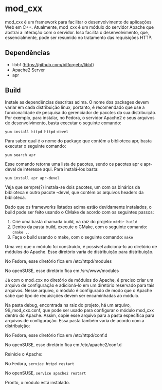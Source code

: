 # mod_cxx

mod_cxx é um framework para facilitar o desenvolvimento de aplicações
Web em C++. Atualmente, mod_cxx é um módulo do servidor Apache que
abstrai a interação com o servidor. Isso facilita o desenvolvimento,
que, essencialmente, pode ser resumido no tratamento das requisições
HTTP.

## Dependências

* libbf (https://github.com/bitforgebr/libbf)
* Apache2 Server
* apr

## Build

Instale as dependências descritas acima. O nome dos packages
devem variar em cada distribuição linux, portanto, é recomendado
que use a funcionalidade de pesquisa do gerenciador de pacotes
da sua distribuição. Por exemplo, para instalar, no Fedora, o servidor Apache2
e seus arquivos de desenvolvimento, basta executar o seguinte comando:

`yum install httpd httpd-devel`

Para saber qual é o nome do package que contém a biblioteca apr, basta executar
o seguinte comando:

`yum search apr`

Esse comando retorna uma lista de pacotes, sendo os pacotes apr e apr-devel 
de interesse aqui. Para instalá-los basta:

`yum install apr apr-devel`

Veja que sempre(?) instala-se dois pacotes, um com os binários da biblioteca
e outro pacote -devel, que contém os arquivos headers da biblioteca.

Dado que os frameworks listados acima estão devidamente instalados,
o build pode ser feito usando o CMake de acordo com os seguintes passos:

1. Crie uma basta chamada build, na raiz do projeto:
    `mkdir build`
2. Dentro da pasta build, execute o CMake, com o seguinte comando:
    `cmake ..`
3. Faça o build usando o make, com o seguinte comando:
    `make`

Uma vez que o módulo foi construído, é possível adicioná-lo ao diretório
de módulos do Apache. Esse diretório varia de distribuição para distribuição.

No Fedora, esse diretório fica em /etc/httpd/modules

No openSUSE, esse diretório fica em /srv/www/modules

Já com o mod_cxx no diretório de módulos do Apache, é preciso criar um arquivo
de configuração e adicioná-lo em um diretório reservado para tais arquivos.
Nesse arquivo, o módulo é configurado de modo que o Apache sabe que tipo
de requisições devem ser encaminhadas ao módulo.

Na pasta debug, encontrada na raiz do projeto, há um arquivo, 99_mod_cxx.conf,
que pode ser usado para configurar o módulo mod_cxx dentro do Apache. 
Assim, copie esse arquivo para a pasta específica para arquivos de configuração.
Essa pasta também varia de acordo com a distribuição:

No Fedora, esse diretório fica em /etc/httpd/conf.d

No openSUSE, esse diretório fica em /etc/apache2/conf.d

Reinicie o Apache:

No Fedora, `service httpd restart`

No openSUSE, `service apache2 restart`

Pronto, o módulo está instalado.